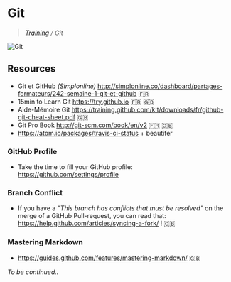 # Git

>_[Training](https://github.com/simplonco/training) / Git_

![Git](http://blog.emfields.net/wp-content/uploads/2015/02/git-+-github-logo.jpg)

## Resources

* Git et GitHub _(Simplonline)_ http://simplonline.co/dashboard/partages-formateurs/242-semaine-1-git-et-github :fr:
* 15min to Learn Git https://try.github.io :fr: :uk:
* Aide-Mémoire Git https://training.github.com/kit/downloads/fr/github-git-cheat-sheet.pdf :uk:
* Git Pro Book http://git-scm.com/book/en/v2 :fr: :uk:
* https://atom.io/packages/travis-ci-status + beautifer

### GitHub Profile

* Take the time to fill your GitHub profile: https://github.com/settings/profile

### Branch Conflict

* If you have a _"This branch has conflicts that must be resolved"_ on the merge of a GitHub Pull-request, you can read that: https://help.github.com/articles/syncing-a-fork/ ! :uk:

### Mastering Markdown

* https://guides.github.com/features/mastering-markdown/ :uk:

_To be continued.._
